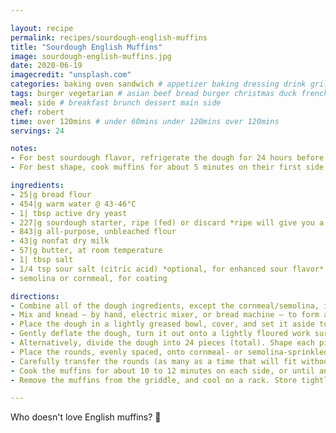 ```yaml
---

layout: recipe
permalink: recipes/sourdough-english-muffins
title: "Sourdough English Muffins"
image: sourdough-english-muffins.jpg
date: 2020-06-19
imagecredit: "unsplash.com" 
categories: baking oven sandwich # appetizer baking dressing drink grill healthyish marinade oven pickling quick raw salad sandwich sauce snack soup
tags: burger vegetarian # asian beef bread burger christmas duck french fruit indian italian mexican nuts pasta pork poultry rice seafood thanksgiving vegetarian
meal: side # breakfast brunch dessert main side
chef: robert 
time: over 120mins # under 60mins under 120mins over 120mins
servings: 24 

notes:
- For best sourdough flavor, refrigerate the dough for 24 hours before shaping and cooking the muffins.
- For best shape, cook muffins for about 5 minutes on their first side; then lay a cake pan, cookie sheet, or similar flat (though not overly heavy) object atop them. Continue cooking for 7 minutes or so; then remove the pan, turn muffins over, and finish cooking without the pan on top. This helps keep muffins flat across the top (rather than domed).

ingredients:
- 25|g bread flour
- 454|g warm water @ 43-46°C
- 1| tbsp active dry yeast
- 227|g sourdough starter, ripe (fed) or discard *ripe will give you a more vigorous rise*
- 843|g all-purpose, unbleached flour
- 43|g nonfat dry milk
- 57|g butter, at room temperature
- 1| tbsp salt
- 1/4 tsp sour salt (citric acid) *optional, for enhanced sour flavor*
- semolina or cornmeal, for coating

directions:
- Combine all of the dough ingredients, except the cornmeal/semolina, in a large bowl.
- Mix and knead — by hand, electric mixer, or bread machine — to form a smooth dough. The dough should be soft and elastic, but not particularly sticky; add additional flour if necessary.
- Place the dough in a lightly greased bowl, cover, and set it aside to rise for about 1 1/2 hours, or until it's noticeably puffy. For most pronounced sour flavor, cover the bowl, and immediately place it in the refrigerator (without rising first). Let the dough chill for 24 hours; this will develop its flavor.
- Gently deflate the dough, turn it out onto a lightly floured work surface, cover it, and let it sit for a few minutes, to relax the gluten. Divide the dough in half. Working with one piece at a time, roll 1.5cm thick, and cut in 7.5cm rounds. Re-roll and cut any remaining scraps. Repeat with the remaining half of dough.
- Alternatively, divide the dough into 24 pieces (total). Shape each piece into a round ball, then flatten each ball into a 7.5cm round. For a somewhat more even rise as the muffins cook, flatten each ball slightly larger than 7.5cm, and trim edges with a 7.5cm cutter (or trim all around the edge with a pair of scissors). Muffins with cut (rather than flattened) sides will rise more evenly.
- Place the rounds, evenly spaced, onto cornmeal- or semolina-sprinkled baking sheets (12 per sheet). Sprinkle them with additional cornmeal or semolina, cover with plastic wrap, and let them rise until light and puffy, about 45 to 60 minutes. If the dough has been refrigerated overnight, the rise time will be about 2 hours.
- Carefully transfer the rounds (as many as a time that will fit without crowding) right-side up to a large electric griddle preheated to 175°C, or to an ungreased frying pan that has been preheated over medium-low heat.
- Cook the muffins for about 10 to 12 minutes on each side, or until an instant-read thermometer inserted in the center of a muffin registers 90°C. The edges may feel a bit soft; that's OK.
- Remove the muffins from the griddle, and cool on a rack. Store tightly wrapped at room temperature for 4 or 5 days; freeze for longer storage.

--- 
```

Who doesn't love English muffins? 🍔